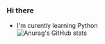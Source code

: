 ### Hi there
- I'm curently learning Python</br>
![Anurag's GitHub stats](https://github-readme-stats.vercel.app/api?username=chulhyunjo&show_icons=true&theme=highcontrast)
